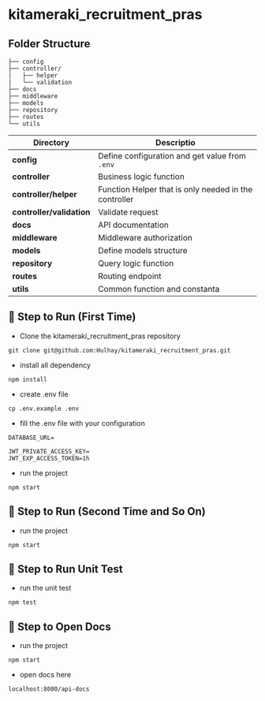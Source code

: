 # kitameraki_recruitment_pras

## Folder Structure

    ├── config
    ├── controller/
    │   ├── helper
    |   └── validation
    ├── docs
    ├── middleware
    ├── models
    ├── repository
    ├── routes
    └── utils

| Directory                 | Descriptio                                            |
| ------------------------- | ----------------------------------------------------- |
| **config**                | Define configuration and get value from `.env`        |
| **controller**            | Business logic function                               |
| **controller/helper**     | Function Helper that is only needed in the controller |
| **controller/validation** | Validate request                                      |
| **docs**                  | API documentation                                     |
| **middleware**            | Middleware authorization                              |
| **models**                | Define models structure                               |
| **repository**            | Query logic function                                  |
| **routes**                | Routing endpoint                                      |
| **utils**                 | Common function and constanta                         |

## 🚀 Step to Run (First Time)

- Clone the kitameraki_recruitment_pras repository

```
git clone git@github.com:Hulhay/kitameraki_recruitment_pras.git
```

- install all dependency

```
npm install
```

- create .env file

```
cp .env.example .env
```

- fill the .env file with your configuration

```
DATABASE_URL=

JWT_PRIVATE_ACCESS_KEY=
JWT_EXP_ACCESS_TOKEN=1h
```

- run the project

```
npm start
```

## 🚀 Step to Run (Second Time and So On)

- run the project

```
npm start
```

## 🔬 Step to Run Unit Test

- run the unit test

```
npm test
```

## 📝 Step to Open Docs

- run the project

```
npm start
```

- open docs here

```
localhost:8080/api-docs
```
